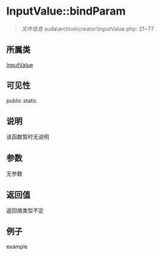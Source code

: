 # InputValue::bindParam



> *文件信息* suda\archive\creator\InputValue.php: 21~77

## 所属类 

[InputValue](../InputValue.md)

## 可见性

 public static

## 说明

该函数暂时无说明


## 参数


无参数


## 返回值

返回值类型不定


## 例子

example